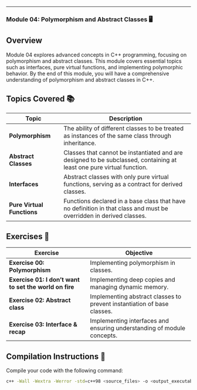---

### Module 04: Polymorphism and Abstract Classes 🖥️

## Overview

Module 04 explores advanced concepts in C++ programming, focusing on polymorphism and abstract classes. This module covers essential topics such as interfaces, pure virtual functions, and implementing polymorphic behavior. By the end of this module, you will have a comprehensive understanding of polymorphism and abstract classes in C++.

## Topics Covered 📚

| Topic                       | Description                                                                                           |
|-----------------------------|-------------------------------------------------------------------------------------------------------|
| **Polymorphism**            | The ability of different classes to be treated as instances of the same class through inheritance.   |
| **Abstract Classes**        | Classes that cannot be instantiated and are designed to be subclassed, containing at least one pure virtual function. |
| **Interfaces**              | Abstract classes with only pure virtual functions, serving as a contract for derived classes.        |
| **Pure Virtual Functions**  | Functions declared in a base class that have no definition in that class and must be overridden in derived classes. |

## Exercises 📝

| Exercise                                     | Objective                                                                |
|----------------------------------------------|--------------------------------------------------------------------------|
| **Exercise 00: Polymorphism**                | Implementing polymorphism in classes.                                    |
| **Exercise 01: I don’t want to set the world on fire** | Implementing deep copies and managing dynamic memory.           |
| **Exercise 02: Abstract class**              | Implementing abstract classes to prevent instantiation of base classes.  |
| **Exercise 03: Interface & recap**           | Implementing interfaces and ensuring understanding of module concepts.   |

## Compilation Instructions 🔧

Compile your code with the following command:
```sh
c++ -Wall -Wextra -Werror -std=c++98 <source_files> -o <output_executable>